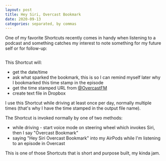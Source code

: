 ```yaml
---
layout: post
title: Hey Siri, Overcast Bookmark
date: 2020-09-13
categories: separated, by commas
---
```

One of my favorite Shortcuts recently comes in handy when listening to a podcast and something catches my interest to note something for my future self or for follow-up:

<img>

This Shortcut will:

- get the date/time
- ask what sparked the bookmark, this is so I can remind myself later why I bookmarked this time stamp in the episode 
- get the time stamped URL from [@OvercastFM](https://Twitter.com/overcastfm)
- create text file in Dropbox

I use this Shortcut while driving at least once per day, normally multiple times (that's why I have the time stamped in the output file name).

The Shortcut is invoked normally by one of two methods:
- while driving - start voice mode on steering wheel which invokes Siri, then I say "Overcast Bookmark"
- saying "Hey Siri Overcast Bookmark" into my AirPods while I'm listening to an episode in Overcast 

This is one of those Shortcuts that is short and purpose built, my kinda jam. 